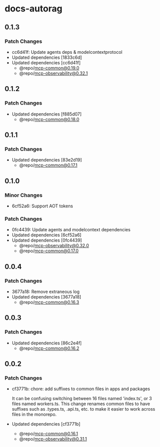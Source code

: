 # docs-autorag

## 0.1.3

### Patch Changes

- cc6d41f: Update agents deps & modelcontextprotocol
- Updated dependencies [1833c6d]
- Updated dependencies [cc6d41f]
  - @repo/mcp-common@0.19.0
  - @repo/mcp-observability@0.32.1

## 0.1.2

### Patch Changes

- Updated dependencies [f885d07]
  - @repo/mcp-common@0.18.0

## 0.1.1

### Patch Changes

- Updated dependencies [83e2d19]
  - @repo/mcp-common@0.17.1

## 0.1.0

### Minor Changes

- 6cf52a6: Support AOT tokens

### Patch Changes

- 0fc4439: Update agents and modelcontext dependencies
- Updated dependencies [6cf52a6]
- Updated dependencies [0fc4439]
  - @repo/mcp-observability@0.32.0
  - @repo/mcp-common@0.17.0

## 0.0.4

### Patch Changes

- 3677a18: Remove extraneous log
- Updated dependencies [3677a18]
  - @repo/mcp-common@0.16.3

## 0.0.3

### Patch Changes

- Updated dependencies [86c2e4f]
  - @repo/mcp-common@0.16.2

## 0.0.2

### Patch Changes

- cf3771b: chore: add suffixes to common files in apps and packages

  It can be confusing switching between 16 files named 'index.ts', or 3 files named workers.ts. This change renames common files to have suffixes such as .types.ts, .api.ts, etc. to make it easier to work across files in the monorepo.

- Updated dependencies [cf3771b]
  - @repo/mcp-common@0.16.1
  - @repo/mcp-observability@0.31.1
